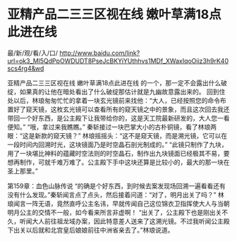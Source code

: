 # 亚精产品二三三区视在线 嫩叶草满18点此进在线

最/新/观/看/入/口/ http://www.baidu.com/link?url=ok3_Ml5QdPpOWDUDT8PseJcBKYiYUthhvs1MDf_XWaxIqoOiiz3h9rK40scs4rg4&wd

亚精产品二三三区视在线 嫩叶草满18点此进在线
 的一个，那一定不会露出什么破绽，如果真的让他在暗处看出了什么破绽那估计就是九幽故意露出来的。
    回到住处以后，林琅匆匆忙忙的拿着一块玄光镜前来找他：“大人，已经按照您的命令布置好了窥天镜，这枚玄光镜可以查看所有的窥天镜之中的景象，而且这次回去我还带回一个好东西，是公主殿下让我带给你的，这是天工院最新研发的，大人您一看便知。”
    “哦，拿过来我瞧瞧。”
    秦斩接过一块巴掌大小的古朴铜镜，看了林琅两眼：“这是新款的窥天镜？”
    林琅摇摇头：“这不是窥天镜，而是溯光镜，它可以在一段时间内回溯时光，这块镜面乃是时空晶石剖光制成的。”
    “此镜只制作了九块，用了一块堪比神料的蕴藏时空法则的时空晶石，制作出九块镜面已经极其不易，要想再制作，可就千难万难了。公主殿下手中这块还算是比较小的，最大的那一块在圣上那里。”

第159章：血色山脉传说
    “的确是个好东西，到时候去案发现场回溯一遍看看还有没有什么发现。”秦斩闻言点了点头，然后接着问道：“对了，明月出关了吗？”
    林琅闻言一阵无语，竟然直呼公主名讳，早就传闻自己这位锦衣卫指挥使大人与当朝明月公主的交情不一般，如今看来所言非虚啊！
    “出关了，公主殿下也是刚出关不久，听闻大人前往祖龙域办案，因此特意差人送来了这溯光镜。不过我听闻公主殿下出关以后就和北宫皇后娘娘前往中洲省亲去了。”林琅说道。
